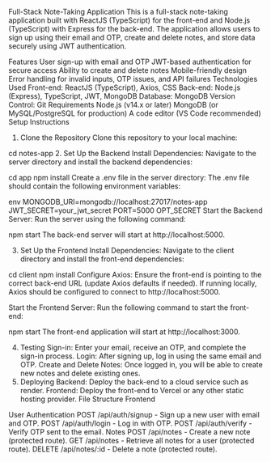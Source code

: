 Full-Stack Note-Taking Application
This is a full-stack note-taking application built with ReactJS (TypeScript) for the front-end and Node.js (TypeScript) with Express for the back-end. The application allows users to sign up using their email and OTP, create and delete notes, and store data securely using JWT authentication.

Features
User sign-up with email and OTP
JWT-based authentication for secure access
Ability to create and delete notes
Mobile-friendly design
Error handling for invalid inputs, OTP issues, and API failures
Technologies Used
Front-end: ReactJS (TypeScript), Axios, CSS
Back-end: Node.js (Express), TypeScript, JWT, MongoDB
Database: MongoDB
Version Control: Git
Requirements
Node.js (v14.x or later)
MongoDB (or MySQL/PostgreSQL for production)
A code editor (VS Code recommended)
Setup Instructions
1. Clone the Repository
Clone this repository to your local machine:


cd notes-app
2. Set Up the Backend
Install Dependencies:
Navigate to the server directory and install the backend dependencies:


cd app
npm install
Create a .env file in the server directory:
The .env file should contain the following environment variables:

env
MONGODB_URI=mongodb://localhost:27017/notes-app
JWT_SECRET=your_jwt_secret
PORT=5000
OPT_SECRET
Start the Backend Server:
Run the server using the following command:


npm start
The back-end server will start at http://localhost:5000.

3. Set Up the Frontend
Install Dependencies:
Navigate to the client directory and install the front-end dependencies:


cd client
npm install
Configure Axios:
Ensure the front-end is pointing to the correct back-end URL (update Axios defaults if needed). If running locally, Axios should be configured to connect to http://localhost:5000.

Start the Frontend Server:
Run the following command to start the front-end:


npm start
The front-end application will start at http://localhost:3000.

4. Testing
Sign-in: Enter your email, receive an OTP, and complete the sign-in process.
Login: After signing up, log in using the same email and OTP.
Create and Delete Notes: Once logged in, you will be able to create new notes and delete existing ones.
5. Deploying
Backend: Deploy the back-end to a cloud service such as render.
Frontend: Deploy the front-end to Vercel or any other static hosting provider.
File Structure
Frontend


User Authentication
POST /api/auth/signup - Sign up a new user with email and OTP.
POST /api/auth/login - Log in with OTP.
POST /api/auth/verify - Verify OTP sent to the email.
Notes
POST /api/notes - Create a new note (protected route).
GET /api/notes - Retrieve all notes for a user (protected route).
DELETE /api/notes/:id - Delete a note (protected route).